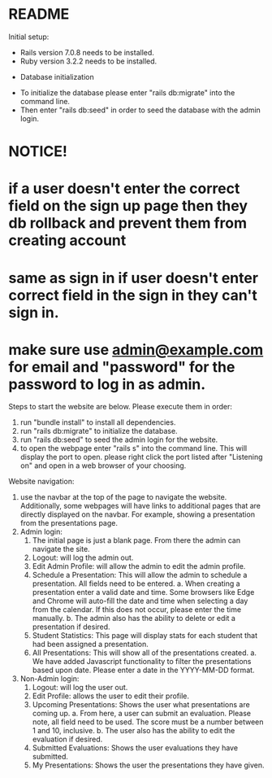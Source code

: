 # README

Initial setup:
- Rails version 7.0.8 needs to be installed.
- Ruby version 3.2.2 needs to be installed.


* Database initialization

- To initialize the database please enter "rails db:migrate" into the command line.
- Then enter "rails db:seed" in order to seed the database with the admin login.

# NOTICE!
# if a user doesn't enter the correct field on the sign up page then they db rollback and prevent them from creating account
# same as sign in if user doesn't enter correct field in the sign in they can't sign in.
# make sure use admin@example.com for email and "password" for the password to log in as admin.

Steps to start the website are below. Please execute them in order:
1. run "bundle install" to install all dependencies. 
2. run "rails db:migrate" to initialize the database. 
3. run "rails db:seed" to seed the admin login for the website. 
4. to open the webpage enter "rails s" into the command line. This will display the port to open. please right click the port listed after "Listening on" and open in a web browser of your choosing.

Website navigation:
1. use the navbar at the top of the page to navigate the website. Additionally, some webpages will have links to additional pages that are directly displayed on the navbar.
    For example, showing a presentation from the presentations page.
2. Admin login:
    1. The initial page is just a blank page. From there the admin can navigate the site.
    2. Logout: will log the admin out.
    3. Edit Admin Profile: will allow the admin to edit the admin profile.
    4. Schedule a Presentation: This will allow the admin to schedule a presentation. All fields need to be entered.
        a. When creating a presentation enter a valid date and time. Some browsers like Edge and Chrome will auto-fill the date and time when selecting a day from the calendar. If this does not occur, please enter the time manually.
        b. The admin also has the ability to delete or edit a presentation if desired.
    5. Student Statistics: This page will display stats for each student that had been assigned a presentation.
    6. All Presentations: This will show all of the presentations created.
        a. We have added Javascript functionality to filter the presentations based upon date. Please enter a date in the YYYY-MM-DD format.
3. Non-Admin login:
    1. Logout: will log the user out.
    2. Edit Profile: allows the user to edit their profile.
    3. Upcoming Presentations: Shows the user what presentations are coming up.
        a. From here, a user can submit an evaluation. Please note, all field need to be used. The score must be a number between 1 and 10, inclusive.
        b. The user also has the ability to edit the evaluation if desired.
    4. Submitted Evaluations: Shows the user evaluations they have submitted.
    5. My Presentations: Shows the user the presentations they have given.







